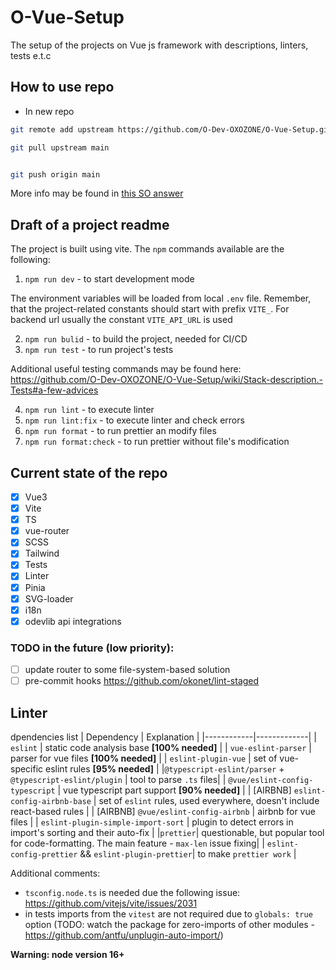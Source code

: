 # O-Vue-Setup

The setup of the projects on Vue js framework with descriptions, linters, tests e.t.c

## How to use repo

- In new repo

```bash
git remote add upstream https://github.com/O-Dev-OXOZONE/O-Vue-Setup.git

git pull upstream main


git push origin main
```

More info may be found in [this SO answer](https://stackoverflow.com/a/52954199/9154188)

## Draft of a project readme

The project is built using vite. The `npm` commands available are the following:

1. `npm run dev` - to start development mode

The environment variables will be loaded from local `.env` file. Remember, that the project-related constants should start with prefix `VITE_`. For backend url usually the constant `VITE_API_URL` is used

2. `npm run bulid` - to build the project, needed for CI/СD
3. `npm run test` - to run project's tests

Additional useful testing commands may be found here: https://github.com/O-Dev-OXOZONE/O-Vue-Setup/wiki/Stack-description.-Tests#a-few-advices

4. `npm run lint` - to execute linter
5. `npm run lint:fix` - to execute linter and check errors
6. `npm run format` - to run prettier an modify files
7. `npm run format:check` - to run prettier without file's modification

## Current state of the repo

- [x] Vue3
- [x] Vite
- [x] TS
- [x] vue-router
- [x] SCSS
- [x] Tailwind
- [x] Tests
- [x] Linter
- [x] Pinia
- [x] SVG-loader
- [x] i18n
- [x] odevlib api integrations

### TODO in the future (low priority):

- [ ] update router to some file-system-based solution
- [ ] pre-commit hooks https://github.com/okonet/lint-staged

## Linter

dpendencies list
| Dependency | Explanation |
|------------|-------------|
| `eslint` | static code analysis base **[100% needed]** |
| `vue-eslint-parser` | parser for vue files **[100% needed]** |
| `eslint-plugin-vue` | set of vue-specific eslint rules **[95% needed]** |
|`@typescript-eslint/parser` + `@typescript-eslint/plugin` | tool to parse `.ts` files|
| `@vue/eslint-config-typescript` | vue typescript part support **[90% needed]** |
| [AIRBNB] `eslint-config-airbnb-base` | set of `eslint` rules, used everywhere, doesn't include react-based rules |
| [AIRBNB] `@vue/eslint-config-airbnb` | airbnb for vue files |
| `eslint-plugin-simple-import-sort` | plugin to detect errors in import's sorting and their auto-fix |
|`prettier`| questionable, but popular tool for code-formatting. The main feature - `max-len` issue fixing|
| `eslint-config-prettier` && `eslint-plugin-prettier`| to make `prettier work` |

Additional comments:

- `tsconfig.node.ts` is needed due the following issue: https://github.com/vitejs/vite/issues/2031
- in tests imports from the `vitest` are not required due to `globals: true` option (TODO: watch the package for zero-imports of other modules - https://github.com/antfu/unplugin-auto-import/)

**Warning: node version 16+**
